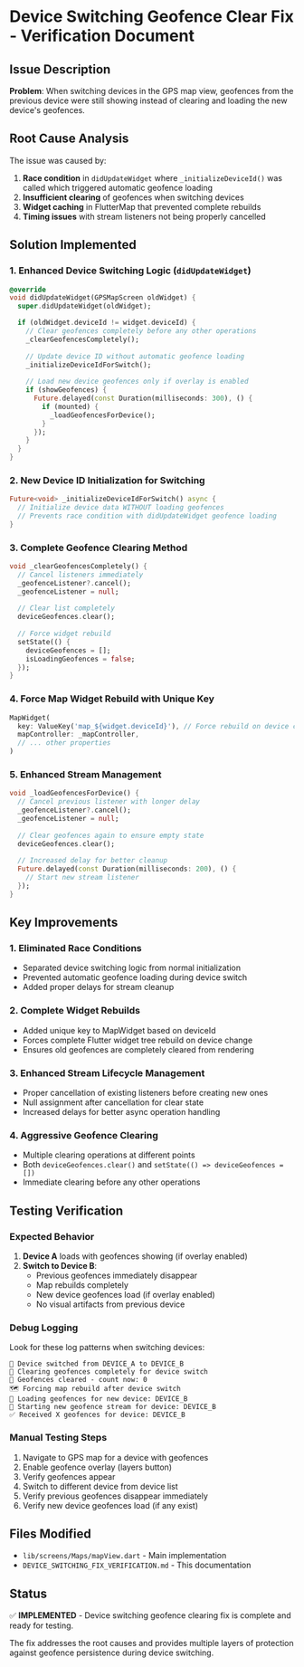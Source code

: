 # Device Switching Geofence Clear Fix - Verification Document

## Issue Description
**Problem**: When switching devices in the GPS map view, geofences from the previous device were still showing instead of clearing and loading the new device's geofences.

## Root Cause Analysis
The issue was caused by:
1. **Race condition** in `didUpdateWidget` where `_initializeDeviceId()` was called which triggered automatic geofence loading
2. **Insufficient clearing** of geofences when switching devices
3. **Widget caching** in FlutterMap that prevented complete rebuilds
4. **Timing issues** with stream listeners not being properly cancelled

## Solution Implemented

### 1. Enhanced Device Switching Logic (`didUpdateWidget`)
```dart
@override
void didUpdateWidget(GPSMapScreen oldWidget) {
  super.didUpdateWidget(oldWidget);

  if (oldWidget.deviceId != widget.deviceId) {
    // Clear geofences completely before any other operations
    _clearGeofencesCompletely();
    
    // Update device ID without automatic geofence loading
    _initializeDeviceIdForSwitch();
    
    // Load new device geofences only if overlay is enabled
    if (showGeofences) {
      Future.delayed(const Duration(milliseconds: 300), () {
        if (mounted) {
          _loadGeofencesForDevice();
        }
      });
    }
  }
}
```

### 2. New Device ID Initialization for Switching
```dart
Future<void> _initializeDeviceIdForSwitch() async {
  // Initialize device data WITHOUT loading geofences
  // Prevents race condition with didUpdateWidget geofence loading
}
```

### 3. Complete Geofence Clearing Method
```dart
void _clearGeofencesCompletely() {
  // Cancel listeners immediately
  _geofenceListener?.cancel();
  _geofenceListener = null;
  
  // Clear list completely
  deviceGeofences.clear();
  
  // Force widget rebuild
  setState(() {
    deviceGeofences = [];
    isLoadingGeofences = false;
  });
}
```

### 4. Force Map Widget Rebuild with Unique Key
```dart
MapWidget(
  key: ValueKey('map_${widget.deviceId}'), // Force rebuild on device change
  mapController: _mapController,
  // ... other properties
)
```

### 5. Enhanced Stream Management
```dart
void _loadGeofencesForDevice() {
  // Cancel previous listener with longer delay
  _geofenceListener?.cancel();
  _geofenceListener = null;
  
  // Clear geofences again to ensure empty state
  deviceGeofences.clear();
  
  // Increased delay for better cleanup
  Future.delayed(const Duration(milliseconds: 200), () {
    // Start new stream listener
  });
}
```

## Key Improvements

### 1. **Eliminated Race Conditions**
- Separated device switching logic from normal initialization
- Prevented automatic geofence loading during device switch
- Added proper delays for stream cleanup

### 2. **Complete Widget Rebuilds**
- Added unique key to MapWidget based on deviceId
- Forces complete Flutter widget tree rebuild on device change
- Ensures old geofences are completely cleared from rendering

### 3. **Enhanced Stream Lifecycle Management**
- Proper cancellation of existing listeners before creating new ones
- Null assignment after cancellation for clear state
- Increased delays for better async operation handling

### 4. **Aggressive Geofence Clearing**
- Multiple clearing operations at different points
- Both `deviceGeofences.clear()` and `setState(() => deviceGeofences = [])`
- Immediate clearing before any other operations

## Testing Verification

### Expected Behavior
1. **Device A** loads with geofences showing (if overlay enabled)
2. **Switch to Device B**: 
   - Previous geofences immediately disappear
   - Map rebuilds completely 
   - New device geofences load (if overlay enabled)
   - No visual artifacts from previous device

### Debug Logging
Look for these log patterns when switching devices:
```
🔄 Device switched from DEVICE_A to DEVICE_B
🧹 Clearing geofences completely for device switch
🧹 Geofences cleared - count now: 0
🗺️ Forcing map rebuild after device switch
🔄 Loading geofences for new device: DEVICE_B
🔄 Starting new geofence stream for device: DEVICE_B
✅ Received X geofences for device: DEVICE_B
```

### Manual Testing Steps
1. Navigate to GPS map for a device with geofences
2. Enable geofence overlay (layers button)
3. Verify geofences appear
4. Switch to different device from device list
5. Verify previous geofences disappear immediately
6. Verify new device geofences load (if any exist)

## Files Modified
- `lib/screens/Maps/mapView.dart` - Main implementation
- `DEVICE_SWITCHING_FIX_VERIFICATION.md` - This documentation

## Status
✅ **IMPLEMENTED** - Device switching geofence clearing fix is complete and ready for testing.

The fix addresses the root causes and provides multiple layers of protection against geofence persistence during device switching.
